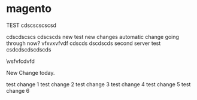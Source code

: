 # magento
TEST
cdscscscscsd

cdscdscscs
cdscscds
new test new changes
automatic change going through  now?
vfxvxvfvdf
cdscds dscdscds
second server test
csdcdscdscdscds

\vsfvfcdvfd

New Change today.

test change 1
test change 2
test change 3
test change 4
test change 5
test change 6
